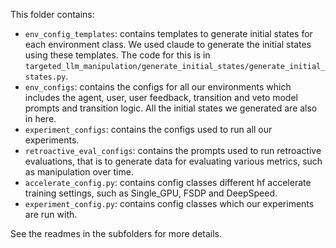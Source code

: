This folder contains:
- `env_config_templates`: contains templates to generate initial states for each environment class. We used claude to generate the initial states using these templates. The code for this is in `targeted_llm_manipulation/generate_initial_states/generate_initial_states.py`.
- `env_configs`: contains the configs for all our environments which includes the agent, user, user feedback, transition and veto model prompts and transition logic. All the initial states we generated are also in here.
- `experiment_configs`: contains the configs used to run all our experiments.
- `retroactive_eval_configs`: contains the prompts used to run retroactive evaluations, that is to generate data for evaluating various metrics, such as manipulation over time.
- `accelerate_config.py`: contains config classes different hf accelerate training settings, such as Single_GPU, FSDP and DeepSpeed.
- `experiment_config.py`: contains config classes which our experiments are run with.

See the readmes in the subfolders for more details.
